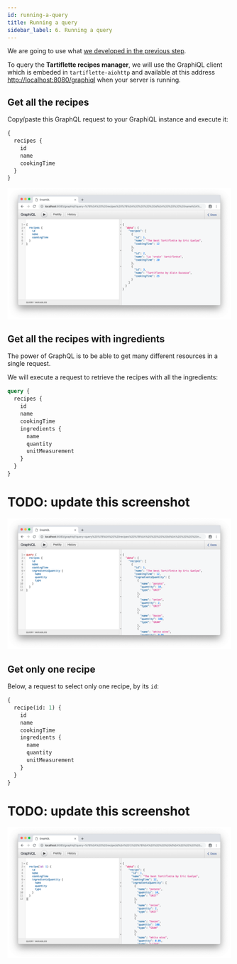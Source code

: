 ```yaml
---
id: running-a-query
title: Running a query
sidebar_label: 6. Running a query
---
```


We are going to use what [we developed in the previous step](./write-your-resolvers.md).

To query the **Tartiflette recipes manager**, we will use the GraphiQL client which is embeded in `tartiflette-aiohttp` and available at this address [http://localhost:8080/graphiql](http://localhost:8080/graphiql) when your server is running.

## Get all the recipes

Copy/paste this GraphQL request to your GraphiQL instance and execute it:
```graphql
{
  recipes {
    id
    name
    cookingTime
  }
}
```

![All recipes](/docs/assets/query-all-recipes.png)

## Get all the recipes with ingredients

The power of GraphQL is to be able to get many different resources in a single request.

We will execute a request to retrieve the recipes with all the ingredients:
```graphql
query {
  recipes {
    id
    name
    cookingTime
    ingredients {
      name
      quantity
      unitMeasurement
    }
  }
}
```

# TODO: update this screenshot
![All recipes with ingredients](/docs/assets/query-all-recipes-with-ingredients.png)

## Get only one recipe

Below, a request to select only one recipe, by its `id`:
```graphql
{
  recipe(id: 1) {
    id
    name
    cookingTime
    ingredients {
      name
      quantity
      unitMeasurement
    }
  }
}
```

# TODO: update this screenshot
![Only one recipe](/docs/assets/query-one-recipe.png)
